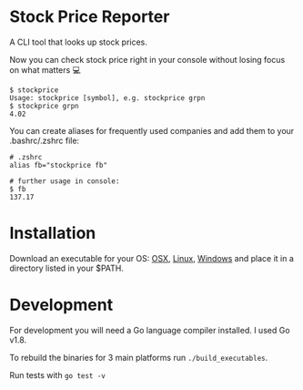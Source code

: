# Stock Price Reporter

A CLI tool that looks up stock prices.

Now you can check stock price right in your console without losing focus on what matters :computer:

```shell
$ stockprice
Usage: stockprice [symbol], e.g. stockprice grpn
$ stockprice grpn
4.02
```

You can create aliases for frequently used companies and add them to your .bashrc/.zshrc file:
```shell
# .zshrc
alias fb="stockprice fb"

# further usage in console:
$ fb
137.17
```

# Installation

Download an executable for your OS: [OSX](https://github.com/simsalabim/stockprice/blob/master/bin/stockprice), [Linux](https://github.com/simsalabim/stockprice/blob/master/bin/stockprice-lin), [Windows](https://github.com/simsalabim/stockprice/blob/master/bin/stockprice.exe) and place it in a directory listed in your $PATH.

# Development

For development you will need a Go language compiler installed. I used Go v1.8.

To rebuild the binaries for 3 main platforms run `./build_executables`.

Run tests with `go test -v`
